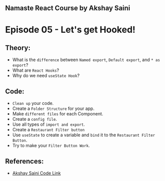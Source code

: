 ## Namaste React Course by Akshay Saini

# Episode 05 - Let's get Hooked!

## Theory:

- What is the `difference` between `Named export`, `Default export`, and `* as export`?
- What are `React Hooks`?
- Why do we need `useState Hook`?

## Code:

- `Clean up` your code.
- Create a `Folder Structure` for your app.
- Make `different files` for each Component.
- Create a `config file`.
- Use all types of `import and export`.
- Create a `Restaurant Filter button`
- Use `useState` to create a variable and `bind` it to the `Restaurant Filter Button`.
- Try to make your `Filter Button Work`.

## References:

- [Akshay Saini Code Link](https://bitbucket.org/namastedev/namaste-react-live/src/master/)

